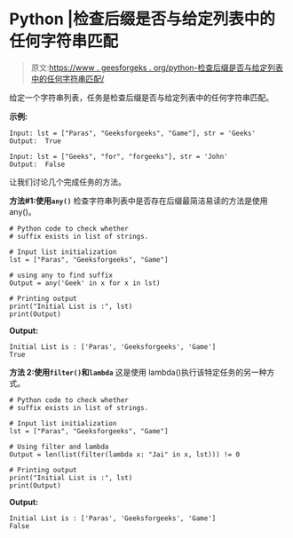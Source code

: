 # Python |检查后缀是否与给定列表中的任何字符串匹配

> 原文:[https://www . geesforgeks . org/python-检查后缀是否与给定列表中的任何字符串匹配/](https://www.geeksforgeeks.org/python-check-if-suffix-matches-with-any-string-in-given-list/)

给定一个字符串列表，任务是检查后缀是否与给定列表中的任何字符串匹配。

**示例:**

```
Input: lst = ["Paras", "Geeksforgeeks", "Game"], str = 'Geeks'
Output:  True

Input: lst = ["Geeks", "for", "forgeeks"], str = 'John'
Output:  False
```

让我们讨论几个完成任务的方法。

**方法#1:使用`any()`**
检查字符串列表中是否存在后缀最简洁易读的方法是使用 any()。

```
# Python code to check whether
# suffix exists in list of strings.

# Input list initialization
lst = ["Paras", "Geeksforgeeks", "Game"]

# using any to find suffix
Output = any('Geek' in x for x in lst)

# Printing output
print("Initial List is :", lst)
print(Output)
```

**Output:**

```
Initial List is : ['Paras', 'Geeksforgeeks', 'Game']
True

```

**方法 2:使用`filter()`和`lambda`**
这是使用 lambda()执行该特定任务的另一种方式。

```
# Python code to check whether
# suffix exists in list of strings.

# Input list initialization
lst = ["Paras", "Geeksforgeeks", "Game"]

# Using filter and lambda
Output = len(list(filter(lambda x: "Jai" in x, lst))) != 0

# Printing output
print("Initial List is :", lst)
print(Output)
```

**Output:**

```
Initial List is : ['Paras', 'Geeksforgeeks', 'Game']
False

```